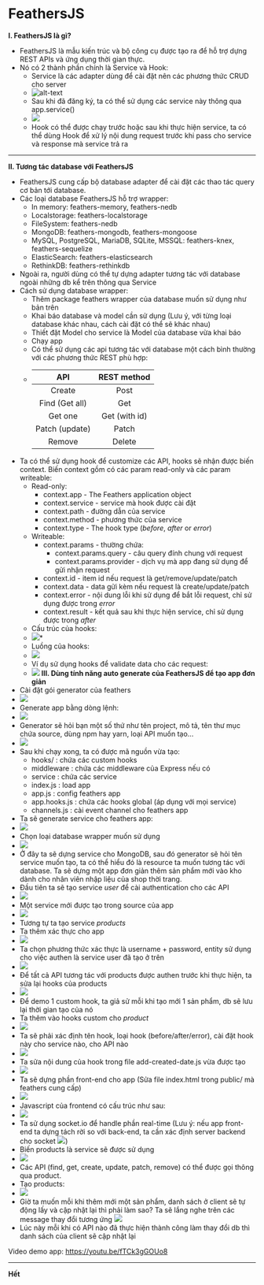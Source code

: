 FeathersJS
===

**I. FeathersJS là gì?** 
  * FeathersJS là mẫu kiến trúc và bộ công cụ được tạo ra để hỗ trợ dựng REST APIs và ứng dụng thời gian thực.
  * Nó có 2 thành phần chính là Service và Hook:
    * Service là các adapter dùng để cài đặt nên các phương thức CRUD cho server
    * ![alt-text](./serviceEx.png "Service")
    * Sau khi đã đăng ký, ta có thể sử dụng các service này thông qua app.service()
    * ![](./serviceImp.png)
    * Hook có thể được chạy trước hoặc sau khi thực hiện service, ta có thể dùng Hook để xử lý nội dung request trước khi pass cho service và response mà service trả ra
  ---
**II. Tương tác database với FeathersJS**
  * FeathersJS cung cấp bộ database adapter để cài đặt các thao tác query cơ bản tới database.
  * Các loại database FeathersJS hỗ trợ wrapper:
    * In memory: feathers-memory, feathers-nedb
    * Localstorage: feathers-localstorage
    * FileSystem: feathers-nedb
    * MongoDB: feathers-mongodb, feathers-mongoose
    * MySQL,	PostgreSQL,	MariaDB,	SQLite,	MSSQL: feathers-knex, feathers-sequelize
    * ElasticSearch: feathers-elasticsearch
    * RethinkDB: feathers-rethinkdb
  * Ngoài ra, người dùng có thể tự dựng adapter tương tác với database ngoài những db kể trên thông qua Service
  * Cách sử dụng database wrapper:
    * Thêm package feathers wrapper của database muốn sử dụng như bản trên
    * Khai báo database và model cần sử dụng (Lưu ý, với từng loại database khác nhau, cách cài đặt có thể sẽ khác nhau)
    * Thiết đặt Model cho service là Model của database vừa khai báo
    * Chạy app
    * Có thể sử dụng các api tương tác với database một cách bình thường với các phương thức REST phù hợp:
    * | **API** | **REST method** |
      |:----:|:-----------:|
      |Create| Post        |
      |Find (Get all)| Get |
      |Get one| Get (with id)|
      |Patch (update)| Patch |
      |Remove| Delete      |
  * Ta có thể sử dụng hook để customize các API, hooks sẽ nhận được biến context. Biến context gồm có các param read-only và các param writeable:
    * Read-only:
      * context.app - The Feathers application object
      * context.service - service mà hook được cài đặt
      * context.path - đường dẫn của service
      * context.method - phương thức của service
      * context.type - The hook type (*before*, *after* or *error*)
    * Writeable:
      * context.params - thường chứa:
        * context.params.query - câu query đính chung với request
        * context.params.provider - dịch vụ mà app đang sử dụng để gửi nhận request
      * context.id - item id nếu request là get/remove/update/patch
      * context.data - data gửi kèm nếu request là create/update/patch
      * context.error - nội dung lỗi khi sử dụng để bắt lỗi request, chỉ sử dụng được trong *error*
      * context.result - kết quả sau khi thực hiện service, chỉ sử dụng được trong *after*
    * Cấu trúc của hooks:
    * ![](./hookEx.png)*
    * Luồng của hooks:
    * ![](./hookThread.png)
    * Ví dụ sử dụng hooks để validate data cho các request:
    * ![](./hookImp.png)
**III. Dùng tính năng auto generate của FeathersJS để tạo app đơn giản**
  * Cài đặt gói generator của feathers
  * ![](./generatorInstall.png)
  * Generate app bằng dòng lệnh:
  * ![](./generate.png)
  * Generator sẽ hỏi bạn một số thứ như tên project, mô tả, tên thư mục chứa source, dùng npm hay yarn, loại API muốn tạo...
  * ![](./generateApp.png)
  * Sau khi chạy xong, ta có được mã nguồn vừa tạo:
    * hooks/ : chứa các custom hooks
    * middleware : chứa các middleware của Express nếu có
    * service : chứa các service
    * index.js : load app
    * app.js : config feathers app
    * app.hooks.js : chứa các hooks global (áp dụng với mọi service)
    * channels.js : cài event channel cho feathers app
  * Ta sẽ generate service cho feathers app:
  * ![](./generateService.png)
  * Chọn loại database wrapper muốn sử dụng
  * ![](./generateServiceQuery.png)
  * Ở đây ta sẽ dựng service cho MongoDB, sau đó generator sẽ hỏi tên service muốn tạo, ta có thể hiểu đó là resource ta muốn tương tác với database. Ta sẽ dựng một app đơn giản thêm sản phẩm mới vào kho dành cho nhân viên nhập liệu của shop thời trang.
  * Đầu tiên ta sẽ tạo service *user* để cài authentication cho các API
  * ![](./generateServiceQuery2.png)
  * Một service mới được tạo trong source của app
  * ![](./serviceFolderView.png)
  * Tương tự ta tạo service *products*
  * Ta thêm xác thực cho app
  * ![](./generateAuthentication.png)
  * Ta chọn phương thức xác thực là username + password, entity sử dụng cho việc authen là service user đã tạo ở trên
  * ![](./generateAuthenticationQuery.png)
  * Để tất cả API tương tác với products được authen trước khi thực hiện, ta sửa lại hooks của products
  * ![](./addAuthenticationHook.png)
  * Để demo 1 custom hook, ta giả sử mỗi khi tạo mới 1 sản phẩm, db sẽ lưu lại thời gian tạo của nó
  * Ta thêm vào hooks custom cho *product*
  * ![](./generateHook.png)
  * Ta sẽ phải xác định tên hook, loại hook (before/after/error), cài đặt hook này cho service nào, cho API nào
  * ![](./generateHookQuery.png)
  * Ta sửa nội dung của hook trong file add-created-date.js vừa được tạo
  * ![](./addCreatedDate.png)
  * Ta sẽ dựng phần front-end cho app (Sửa file index.html trong public/ mà feathers cung cấp)
  * ![](./demoFE.png)
  * Javascript của frontend có cấu trúc như sau:
  * ![](./indexCode.png)
  * Ta sử dụng socket.io để handle phần real-time (Lưu ý: nếu app front-end ta dựng tách rời so với back-end, ta cần xác định server backend cho socket ![](./socketServer.png))
  * Biến products là service sẽ được sử dụng
  * ![](./reloadCode.png)
  * Các API (find, get, create, update, patch, remove) có thể được gọi thông qua product.
  * Tạo products:
  * ![](./getDataCode.png)
  * Giờ ta muốn mỗi khi thêm mới một sản phẩm, danh sách ở client sẽ tự động lấy và cập nhật lại thì phải làm sao? Ta sẽ lắng nghe trên các message thay đổi tương ứng ![](./listen.png)
  * Lúc này mỗi khi có API nào đã thực hiện thành công làm thay đổi db thì danh sách của client sẽ cập nhật lại

Video demo app: https://youtu.be/fTCk3gGOUo8

---
**Hết**
